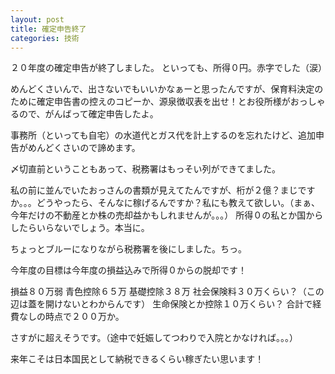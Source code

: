 ```yaml
---
layout: post
title: 確定申告終了
categories: 技術
---
```


２０年度の確定申告が終了しました。
といっても、所得０円。赤字でした（涙）

めんどくさいんで、出さないでもいいかなぁーと思ったんですが、保育料決定のために確定申告書の控えのコピーか、源泉徴収表を出せ！とお役所様がおっしゃるので、がんばって確定申告したよ。

事務所（といっても自宅）の水道代とガス代を計上するのを忘れたけど、追加申告がめんどくさいので諦めます。

〆切直前ということもあって、税務署はもっそい列ができてました。

私の前に並んでいたおっさんの書類が見えてたんですが、桁が２億？まじですか。。。どうやったら、そんなに稼げるんですか？私にも教えて欲しい。（まぁ、今年だけの不動産とか株の売却益かもしれませんが。。。）
所得０の私とか国からしたらいらないでしょう。本当に。

ちょっとブルーになりながら税務署を後にしました。ちっ。

今年度の目標は今年度の損益込みで所得０からの脱却です！

損益８０万弱
青色控除６５万
基礎控除３８万
社会保険料３０万くらい？（この辺は蓋を開けないとわからんです）
生命保険とか控除１０万くらい？
合計で経費なしの時点で２００万か。

さすがに超えそうです。（途中で妊娠してつわりで入院とかなければ。。。）

来年こそは日本国民として納税できるくらい稼ぎたい思います！

